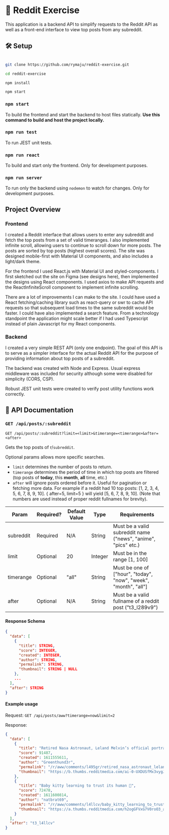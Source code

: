# 🚀 Reddit Exercise

This application is a backend API to simplify requests to the Reddit API as well as a front-end interface to view top posts from any subreddit.

## 🛠️ Setup

```sh

git clone https://github.com/rymaju/reddit-exercise.git

cd reddit-exercise

npm install

npm start

```

### `npm start`
To build the frontend and start the backend to host files statically. **Use this command to build and host the project locally.**

### `npm run test`
To run JEST unit tests.

### `npm run react`
To build and start only the frontend. Only for development purposes.

### `npm run server` 
To run only the backend using `nodemon` to watch for changes. Only for development purposes.

## Project Overview

### Frontend

I created a Reddit interface that allows users to enter any subreddit and fetch the top posts from a set of valid timeranges. I also implemented infinite scroll, allowing users to continue to scroll down for more posts. The posts are sorted by top posts (highest overall scores). The site was designed mobile-first with Material UI components, and also includes a light/dark theme.

For the frontend I used React.js with Material UI and styled-components. I first sketched out the site on Figma (see designs here), then implemented the designs using React components. I used axios to make API requests and the ReactInfiniteScroll component to implement infinite scrolling.

There are a lot of improvements I can make to the site. I could have used a React fetching/caching library such as react-query or swr to cache API requests so that subsequent load times to the same subreddit would be faster. I could have also implemented a search feature. From a technology standpoint the application might scale better if I had used Typescript instead of plain Javascript for my React components.

### Backend

I created a very simple REST API (only one endpoint). The goal of this API is to serve as a simpler interface for the actual Reddit API for the purpose of providing information about top posts of a subreddit.

The backend was created with Node and Express. Usual express middleware was included for security although some were disabled for simplicity (CORS, CSP).

Robust JEST unit tests were created to verify post utility functions work correctly.

## 📜 API Documentation

### `GET /api/posts/:subreddit`

`GET /api/posts/:subreddit?limit=<limit>&timerange=<timerange>&after=<after>`

Gets the top posts of r/`subreddit`.

Optional params allows more specific searches.

- `limit` determines the number of posts to return.
- `timerange` determines the period of time in which top posts are filtered (top posts of **today**, this **month**, **all** time, etc.)
- `after` will ignore posts ordered before it. Useful for pagination or fetching more data. For example if a reddit had 10 top posts: [1, 2, 3, 4, 5, 6, 7, 8, 9, 10]. { after=5, limit=5 } will yield [5, 6, 7, 8, 9, 10]. (Note that numbers are used instead of proper reddit fullnames for brevity).

| Param     | Required? | Default Value | Type    | Requirements                                                    |
|-----------|-----------|---------------|---------|-----------------------------------------------------------------|
| subreddit | Required  | N/A           | String  | Must be a valid subreddit name ("news", "anime", "pics" etc.)   |
| limit     | Optional  | 20            | Integer | Must be in the range [1, 100]                                   |
| timerange | Optional  | "all"         | String  | Must be one of ["hour", "today", "now", "week", "month", "all"] |
| after     | Optional  | N/A           | String  | Must be a valid fullname of a reddit post ("t3_l289v9")         |

#### Response Schema

```json
{
  "data": [
    {
      "title": STRING,
      "score": INTEGER,
      "created": INTEGER,
      "author": STRING,
      "permalink": STRING,
      "thumbnail": STRING | NULL
    },
    ...
  ],
  "after": STRING
}
```

#### Example usage

Request:
`GET /api/posts/aww?timerange=now&limit=2`

Response:

```json
{
  "data": [
    {
      "title": "Retired Nasa Astronaut, Leland Melvin’s official portrait",
      "score": 91487,
      "created": 1611555611,
      "author": "Greenthund3r",
      "permalink": "/r/aww/comments/l495gr/retired_nasa_astronaut_leland_melvins_official/",
      "thumbnail": "https://b.thumbs.redditmedia.com/ai-0-UXDUSfMx3vygJLRSyh29RaHhzjEpT8SpJoPCvA.jpg"
    },
    {
      "title": "Baby kitty learning to trust its human 🥰",
      "score": 72478,
      "created": 1611600814,
      "author": "natbrat69",
      "permalink": "/r/aww/comments/l4llcv/baby_kitty_learning_to_trust_its_human/",
      "thumbnail": "https://a.thumbs.redditmedia.com/h2ogGFVxG7V0roO3_aFXu8TcFIZUTGayedQx6i9Qdz4.jpg"
    }
  ],
  "after": "t3_l4llcv"
}
```
